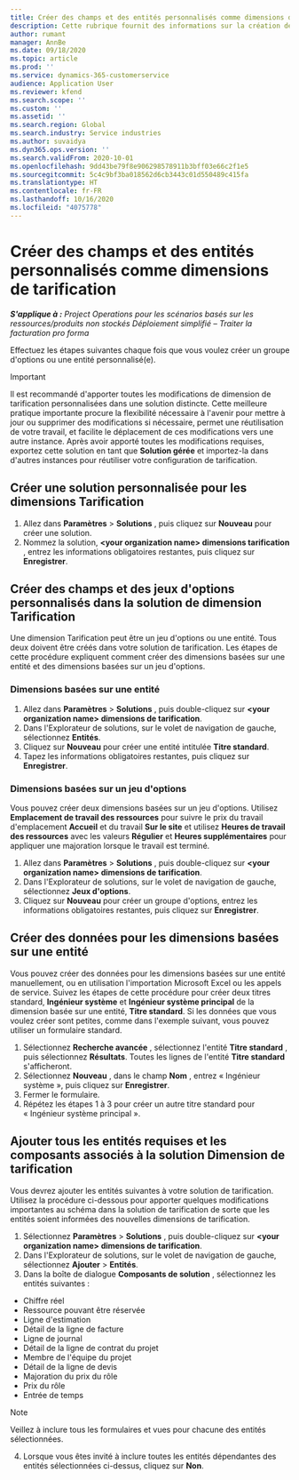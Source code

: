 ```yaml
---
title: Créer des champs et des entités personnalisés comme dimensions de tarification
description: Cette rubrique fournit des informations sur la création de groupes d'options ou d'entités personnalisé(es).
author: rumant
manager: AnnBe
ms.date: 09/18/2020
ms.topic: article
ms.prod: ''
ms.service: dynamics-365-customerservice
audience: Application User
ms.reviewer: kfend
ms.search.scope: ''
ms.custom: ''
ms.assetid: ''
ms.search.region: Global
ms.search.industry: Service industries
ms.author: suvaidya
ms.dyn365.ops.version: ''
ms.search.validFrom: 2020-10-01
ms.openlocfilehash: 9dd43be79f8e906298578911b3bff03e66c2f1e5
ms.sourcegitcommit: 5c4c9bf3ba018562d6cb3443c01d550489c415fa
ms.translationtype: HT
ms.contentlocale: fr-FR
ms.lasthandoff: 10/16/2020
ms.locfileid: "4075778"
---
```

# <a name="create-custom-fields-and-entities-as-pricing-dimensions"></a>Créer des champs et des entités personnalisés comme dimensions de tarification

_**S'applique à :** Project Operations pour les scénarios basés sur les ressources/produits non stockés Déploiement simplifié – Traiter la facturation pro forma_

Effectuez les étapes suivantes chaque fois que vous voulez créer un groupe d'options ou une entité personnalisé(e).

> [!IMPORTANT]
> Il est recommandé d'apporter toutes les modifications de dimension de tarification personnalisées dans une solution distincte. Cette meilleure pratique importante procure la flexibilité nécessaire à l'avenir pour mettre à jour ou supprimer des modifications si nécessaire, permet une réutilisation de votre travail, et facilite le déplacement de ces modifications vers une autre instance. Après avoir apporté toutes les modifications requises, exportez cette solution en tant que **Solution gérée** et importez-la dans d'autres instances pour réutiliser votre configuration de tarification.


## <a name="create-a-custom-solution-for-pricing-dimensions"></a>Créer une solution personnalisée pour les dimensions Tarification
1. Allez dans **Paramètres** > **Solutions** , puis cliquez sur **Nouveau** pour créer une solution. 
2. Nommez la solution, **\<your organization name> dimensions tarification** , entrez les informations obligatoires restantes, puis cliquez sur **Enregistrer**.
  
## <a name="create-custom-fields-and-option-sets-in-the-pricing-dimension-solution"></a>Créer des champs et des jeux d'options personnalisés dans la solution de dimension Tarification

Une dimension Tarification peut être un jeu d'options ou une entité. Tous deux doivent être créés dans votre solution de tarification. Les étapes de cette procédure expliquent comment créer des dimensions basées sur une entité et des dimensions basées sur un jeu d'options.

### <a name="entity-based-dimensions"></a>Dimensions basées sur une entité

1. Allez dans **Paramètres** > **Solutions** , puis double-cliquez sur **\<your organization name> dimensions de tarification**.
2. Dans l'Explorateur de solutions, sur le volet de navigation de gauche, sélectionnez **Entités**.
3. Cliquez sur **Nouveau** pour créer une entité intitulée **Titre standard**. 
4. Tapez les informations obligatoires restantes, puis cliquez sur **Enregistrer**.


### <a name="option-set-based-dimensions"></a>Dimensions basées sur un jeu d'options 
Vous pouvez créer deux dimensions basées sur un jeu d'options. Utilisez **Emplacement de travail des ressources** pour suivre le prix du travail d'emplacement **Accueil** et du travail **Sur le site** et utilisez **Heures de travail des ressources** avec les valeurs **Régulier** et **Heures supplémentaires** pour appliquer une majoration lorsque le travail est terminé.


1. Allez dans **Paramètres** > **Solutions** , puis double-cliquez sur **\<your organization name> dimensions de tarification**. 
2. Dans l'Explorateur de solutions, sur le volet de navigation de gauche, sélectionnez **Jeux d'options**. 
3. Cliquez sur **Nouveau** pour créer un groupe d'options, entrez les informations obligatoires restantes, puis cliquez sur **Enregistrer**.

## <a name="create-data-for-entity-based-dimensions"></a>Créer des données pour les dimensions basées sur une entité

Vous pouvez créer des données pour les dimensions basées sur une entité manuellement, ou en utilisation l'importation Microsoft Excel ou les appels de service. Suivez les étapes de cette procédure pour créer deux titres standard, **Ingénieur système** et **Ingénieur système principal** de la dimension basée sur une entité, **Titre standard**. Si les données que vous voulez créer sont petites, comme dans l'exemple suivant, vous pouvez utiliser un formulaire standard.

1. Sélectionnez **Recherche avancée** , sélectionnez l'entité **Titre standard** , puis sélectionnez **Résultats**. Toutes les lignes de l'entité **Titre standard** s'afficheront.
2. Sélectionnez **Nouveau** , dans le champ **Nom** , entrez « Ingénieur système », puis cliquez sur **Enregistrer**.
3. Fermer le formulaire. 
4. Répétez les étapes 1 à 3 pour créer un autre titre standard pour « Ingénieur système principal ».

## <a name="add-all-required-entities-and-related-components-to-the-pricing-dimension-solution"></a>Ajouter tous les entités requises et les composants associés à la solution Dimension de tarification
Vous devrez ajouter les entités suivantes à votre solution de tarification. Utilisez la procédure ci-dessous pour apporter quelques modifications importantes au schéma dans la solution de tarification de sorte que les entités soient informées des nouvelles dimensions de tarification.

1. Sélectionnez **Paramètres** > **Solutions** , puis double-cliquez sur **\<your organization name> dimensions de tarification**. 
2. Dans l'Explorateur de solutions, sur le volet de navigation de gauche, sélectionnez **Ajouter** > **Entités**.
3. Dans la boîte de dialogue **Composants de solution** , sélectionnez les entités suivantes :

  - Chiffre réel
  - Ressource pouvant être réservée
  - Ligne d'estimation
  - Détail de la ligne de facture
  - Ligne de journal
  - Détail de la ligne de contrat du projet
  - Membre de l'équipe du projet
  - Détail de la ligne de devis
  - Majoration du prix du rôle
  - Prix du rôle 
  - Entrée de temps 


> [!NOTE]
> Veillez à inclure tous les formulaires et vues pour chacune des entités sélectionnées.

4. Lorsque vous êtes invité à inclure toutes les entités dépendantes des entités sélectionnées ci-dessus, cliquez sur **Non**.

